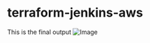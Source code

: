 # terraform-jenkins-aws
This is the final output 
![Image](https://github.com/user-attachments/assets/5ece15af-6f64-4c7a-880e-c2f99b9bfc37)